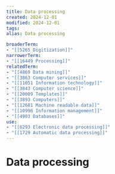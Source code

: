 ```yaml
---
title: Data processing
created: 2024-12-01
modified: 2024-12-01
tags: 
alias: Data processing

broaderTerm:
- "[[5265 Digitization]]"
narrowerTerm:
- "[[16449 Processing]]"
relatedTerm:
- "[[4869 Data mining]]"
- "[[3863 Computer services]]"
- "[[11051 Information technology]]"
- "[[3843 Computer science]]"
- "[[20009 Templates]]"
- "[[3893 Computers]]"
- "[[12681 Machine readable data]]"
- "[[10996 Information management]]"
- "[[4903 Databases]]"
use:
- "[[6293 Electronic data processing]]"
- "[[1729 Automatic data processing]]"
---
```

# Data processing
